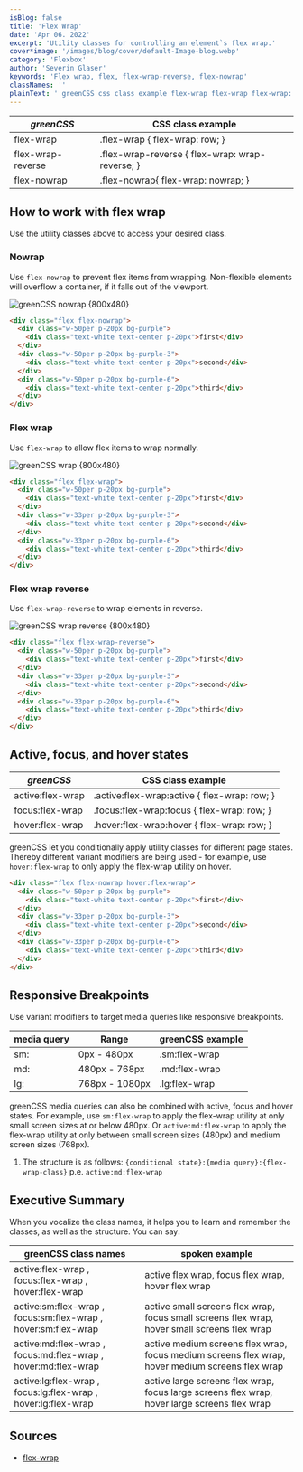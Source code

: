 ```yaml
---
isBlog: false
title: 'Flex Wrap'
date: 'Apr 06. 2022'
excerpt: 'Utility classes for controlling an element`s flex wrap.'
cover*image: '/images/blog/cover/default-Image-blog.webp'
category: 'Flexbox'
author: 'Severin Glaser'
keywords: 'Flex wrap, flex, flex-wrap-reverse, flex-nowrap'
classNames: ''
plainText: ' greenCSS css class example flex-wrap flex-wrap flex-wrap: row; flex-wrap-reverse flex-wrap-reverse flex-wrap: wrap-reverse; flex-nowrap flex-nowrap flex-wrap: nowrap; how to work with flex wrap use the utility classes above to access your desired class nowrap use `flex-nowrap` to prevent flex items from wrapping non-flexible elements will overflow a container if it falls out of the viewport ! greenCSS flex-nowrap images docs flex flex-nowrap webp?style=centerme  flex wrap use `flex-wrap` to allow flex items to wrap normally ! greenCSS flex-wrap images docs flex flex-wrap-normal webp?style=centerme  flex wrap reverse use `flex-wrap-reverse` to wrap elements in reverse ! greenCSS flex-wrap images docs flex flex-wrap-reverse webp?style=centerme  active focus and hover states greenCSS css class example active:flex-wrap active :flex-wrap:active flex-wrap: row; focus:flex-wrap focus :flex-wrap:focus flex-wrap: row; hover:flex-wrap hover :flex-wrap:hover flex-wrap: row; greenCSS let you conditionally apply utility classes for different page states thereby different variant modifiers are being used for example use `hover:flex-wrap` to only apply the flex-wrap utility on hover  responsive breakpoints use variant modifiers to target media queries like responsive breakpoints media query range greenCSS example sm: 0px 480px sm:flex-wrap md: 480px 768px md:flex-wrap lg: 768px 1080px lg:flex-wrap greenCSS media queries can also be combined with active focus and hover states for example use `sm:flex-wrap` to apply the flex-wrap utility at only small screen sizes at or below 480px or `active:md:flex-wrap` to apply the flex-wrap utility at only between small screen sizes 480px and medium screen sizes 768px 1 the structure is as follows: ` conditional state : media query : flex-wrap-class ` p e `active:md:flex-wrap` executive summary when you vocalize the class names it helps you to learn and remember the classes as well as the structure you can say: greenCSS class names spoken example active:flex-wrap focus:flex-wrap hover:flex-wrap active flex wrap focus flex wrap hover flex wrap active:sm:flex-wrap focus:sm:flex-wrap hover:sm:flex-wrap active small screens flex wrap focus small screens flex wrap hover small screens flex wrap active:md:flex-wrap focus:md:flex-wrap hover:md:flex-wrap active medium screens flex wrap focus medium screens flex wrap hover medium screens flex wrap active:lg:flex-wrap focus:lg:flex-wrap hover:lg:flex-wrap active large screens flex wrap focus large screens flex wrap hover large screens flex wrap sources flex-wrap https: developer mozilla org en-us docs web css flex-wrap '
---
```


| _greenCSS_        | CSS class example                               |
| ----------------- | ----------------------------------------------- |
| flex-wrap         | .flex-wrap { flex-wrap: row; }                  |
| flex-wrap-reverse | .flex-wrap-reverse { flex-wrap: wrap-reverse; } |
| flex-nowrap       | .flex-nowrap{ flex-wrap: nowrap; }              |

## How to work with flex wrap

Use the utility classes above to access your desired class.

### Nowrap

Use `flex-nowrap` to prevent flex items from wrapping. Non-flexible elements will overflow a container, if it falls out of the viewport.

![greenCSS nowrap {800x480} ](/images/docs/flex/flex-nowrap.webp)

```html
<div class="flex flex-nowrap">
  <div class="w-50per p-20px bg-purple">
    <div class="text-white text-center p-20px">first</div>
  </div>
  <div class="w-50per p-20px bg-purple-3">
    <div class="text-white text-center p-20px">second</div>
  </div>
  <div class="w-50per p-20px bg-purple-6">
    <div class="text-white text-center p-20px">third</div>
  </div>
</div>
```

### Flex wrap

Use `flex-wrap` to allow flex items to wrap normally.

![greenCSS wrap {800x480} ](/images/docs/flex/flex-wrap-normal.webp)

```html
<div class="flex flex-wrap">
  <div class="w-50per p-20px bg-purple">
    <div class="text-white text-center p-20px">first</div>
  </div>
  <div class="w-33per p-20px bg-purple-3">
    <div class="text-white text-center p-20px">second</div>
  </div>
  <div class="w-33per p-20px bg-purple-6">
    <div class="text-white text-center p-20px">third</div>
  </div>
</div>
```

### Flex wrap reverse

Use `flex-wrap-reverse` to wrap elements in reverse.

![greenCSS wrap reverse {800x480} ](/images/docs/flex/flex-wrap-reverse.webp)

```html
<div class="flex flex-wrap-reverse">
  <div class="w-50per p-20px bg-purple">
    <div class="text-white text-center p-20px">first</div>
  </div>
  <div class="w-33per p-20px bg-purple-3">
    <div class="text-white text-center p-20px">second</div>
  </div>
  <div class="w-33per p-20px bg-purple-6">
    <div class="text-white text-center p-20px">third</div>
  </div>
</div>
```

## Active, focus, and hover states

| _greenCSS_       | CSS class example                             |
| ---------------- | --------------------------------------------- |
| active:flex-wrap | .active\:flex-wrap:active { flex-wrap: row; } |
| focus:flex-wrap  | .focus\:flex-wrap:focus { flex-wrap: row; }   |
| hover:flex-wrap  | .hover\:flex-wrap:hover { flex-wrap: row; }   |

greenCSS let you conditionally apply utility classes for different page states. Thereby different variant modifiers are being used - for example, use `hover:flex-wrap` to only apply the flex-wrap utility on hover.

```html
<div class="flex flex-nowrap hover:flex-wrap">
  <div class="w-50per p-20px bg-purple">
    <div class="text-white text-center p-20px">first</div>
  </div>
  <div class="w-33per p-20px bg-purple-3">
    <div class="text-white text-center p-20px">second</div>
  </div>
  <div class="w-33per p-20px bg-purple-6">
    <div class="text-white text-center p-20px">third</div>
  </div>
</div>
```

## Responsive Breakpoints

Use variant modifiers to target media queries like responsive breakpoints.

| media query | Range          | greenCSS example |
| ----------- | -------------- | ---------------- |
| sm:         | 0px - 480px    | .sm:flex-wrap    |
| md:         | 480px - 768px  | .md:flex-wrap    |
| lg:         | 768px - 1080px | .lg:flex-wrap    |

greenCSS media queries can also be combined with active, focus and hover states. For example, use `sm:flex-wrap` to apply the flex-wrap utility at only small screen sizes at or below 480px. Or `active:md:flex-wrap` to apply the flex-wrap utility at only between small screen sizes (480px) and medium screen sizes (768px).

1. The structure is as follows: `{conditional state}:{media query}:{flex-wrap-class}` p.e. `active:md:flex-wrap`

## Executive Summary

When you vocalize the class names, it helps you to learn and remember the classes, as well as the structure. You can say:

| greenCSS class names                                          | spoken example                                                                                  |
| ------------------------------------------------------------- | ----------------------------------------------------------------------------------------------- |
| active:flex-wrap , focus:flex-wrap , hover:flex-wrap          | active flex wrap, focus flex wrap, hover flex wrap                                              |
| active:sm:flex-wrap , focus:sm:flex-wrap , hover:sm:flex-wrap | active small screens flex wrap, focus small screens flex wrap, hover small screens flex wrap    |
| active:md:flex-wrap , focus:md:flex-wrap , hover:md:flex-wrap | active medium screens flex wrap, focus medium screens flex wrap, hover medium screens flex wrap |
| active:lg:flex-wrap , focus:lg:flex-wrap , hover:lg:flex-wrap | active large screens flex wrap, focus large screens flex wrap, hover large screens flex wrap    |

## Sources

- [flex-wrap](https://developer.mozilla.org/en-US/docs/Web/CSS/flex-wrap)
